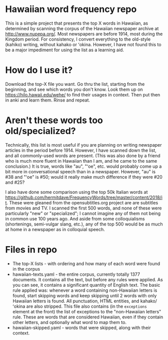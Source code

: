 # Hawaiian word frequency repo
This is a simple project that presents the top X words in Hawaiian, as determined by scanning the corpus of the Hawaiian newspaper archive at http://www.nupepa.org/. Most newspapers are before 1914, most during the Kingdom period. For consistency, I convert everything to the old-style (kahiko) writing, without kahako or ʻokina. However, I have not found this to be a major impediment for using the list as a learning aid.

# How do I use it?
Download the top-X file you want. Go thru the list, starting from the beginning, and see which words you don't know. Look them up on https://hilo.hawaii.edu/wehe/ to find their usages in context. Then put then in anki and learn them. Rinse and repeat.

# Aren't these words too old/specialized?
Technically, this list is most useful if you are planning on writing newspaper articles in the period before 1914. However, I have scanned down the list, and all commonly-used words are present. (This was also done by a friend who is much more fluent in Hawaiian than I am, and he came to the same conclusion.) It is true, words like "au", "ʻoe", etc. would probably come up a bit more in conversational speech than in a newspaper. However, "au" is #38 and "ʻoe" is #50; would it really make much difference if they were #20 and #25?

I also have done some comparison using the top 50k Italian words at https://github.com/hermitdave/FrequencyWords/tree/master/content/2018/it. These were gleaned from the opensubtitles.org project are are subtitles from movies and TV. I scanned the first 500 words, and none of these were particularly "new" or "specialized"; I cannot imagine any of them not being in common use 100 years ago. And aside from some colloquialisms (shortenings, semi-vulgar slang, etc.), any of the top 500 would be as much at home in a newspaper as in colloquial speech.

# Files in repo
* The top-X lists - with ordering and how many of each word were found in the corpus
* hawaiian-texts.yaml - the entire corpus, currently totally 1377 documents. It contains all the text, but before any rules were applied. As you can see, it contains a significant quantity of English text. The basic rule applied was: whenever a word containing non-Hawaiian letters is found, start skipping words and keep skipping until 2 words with only Hawaiian letters is found. All punctuation, HTML entities, and kahako/ʻokina are also stripped. This file also contains (in the `exceptions` element at the front) the list of exceptions to the "non-Hawaiian letters" rule. These are words that are considered Hawaiian, even if they contain other letters, and optionally what word to map them to.
* hawaiian-skipped.yaml - words that were skipped, along with their context.
